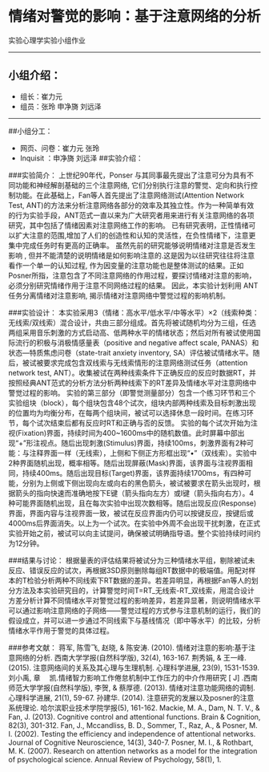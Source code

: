 # 情绪对警觉的影响：基于注意网络的分析

实验心理学实验小组作业
***
## 小组介绍：

- 组长：崔力元
- 组员：张玲 申净旖 刘远泽
***
##小组分工：

- 网页、问卷：崔力元 张玲
- Inquisit ：申净旖 刘远泽
##实验介绍：

###实验简介：
上世纪90年代，Ponser 与其同事最先提出了注意可分为具有不同功能和神经解剖基础的三个注意网络, 它们分别执行注意的警觉、定向和执行控制功能。在此基础上，Fan等人首先提出了注意网络测试(Attention Network Test, ANT)的方法来分析注意网络各部分的效率及其独立性。作为一种简单有效的行为实验手段，ANT范式一直以来为广大研究者用来进行有关注意网络的各项研究，其中包括了情绪因素对注意网络工作的影响。
已有研究表明，正性情绪可以扩大注意的范围,增加了人们的创造性和认知的灵活性，在负性情绪下，注意更集中完成任务时有更高的正确率。
虽然先前的研究能够说明情绪对注意是否发生影响 , 但并不能清楚的说明情绪是如何影响注意的.这是因为以往研究往往将注意看作一个单一的认知过程, 作为因变量的注意功能也是整体测试的结果。正如Posner所指，注意包含了不同注意网络的作用过程，要探讨情绪对注意的影响，必须分别研究情绪作用于注意不同网络过程的结果。
因此，本实验计划利用 ANT 任务分离情绪对注意影响, 揭示情绪对注意网络中警觉过程的影响机制。

###实验设计：
本实验采用3（情绪：高水平/低水平/中等水平）×2（线索种类：无线索/双线索）混合设计，共由三部分组成。首先将被试随机均分为三组，任选两组采用音乐刺激的方式启动高、低两种水平的情绪状态；然后对所有被试使用国际流行的积极与消极情感量表（positive and negative affect scale, PANAS）和状态—特质焦虑问卷（state-trait anxiety inventory, SA）评估被试情绪水平。随后，被试被要求完成包含双线索与无线索情形的注意网络测试任务（attention network test, ANT）。收集被试在两种线索条件下正确反应的反应时数据RT，并按照经典ANT范式的分析方法分析两种线索下的RT差异及情绪水平对注意网络中警觉过程的影响。
实验的第三部分（即警觉测量部分）包含一个练习环节和三个实验组块（block），每个组块包含48个试次，组块内部两种线索及目标刺激出现的位置均为均衡分布，在每两个组块间，被试可以选择休息一段时间。在练习环节，每个试次结束后都有反应时RT和正确与否的反馈。
实验的每个试次开始为注视(Fixation)界面，持续时间为400~1600ms中的随机数值。此时屏幕中部出现“+”形注视点。随后出现刺激(Stimulus)界面，持续100ms，刺激界面有2种可能：与注释界面一样（无线索），上侧和下侧正方形框出现“•”（双线索）。实验中2种界面随机出现，概率相等。随后出现屏蔽(Mask)界面，该界面与注视界面相同，持续400ms。随后出现目标(Target)界面，该界面持续1700ms，有四种可能，分别为上侧或下侧出现向左或向右的黑色箭头，被试被要求在箭头出现时，根据箭头的指向快速而准确地按下E键（箭头指向左方）或I键（箭头指向右方）。4种可能界面随机出现，且在每次实验中出现次数相等。随后出现反应(Response)界面，界面内容与注视界面一致，被试在反应界面内仍可以按键反应，按键后或4000ms后界面消失。以上为一个试次。在实验中外周不会出现干扰刺激，在正式实验开始之前，被试可以向主试提问，确保被试明确指导语。整个实验持续时间约为12分钟。

###结果与讨论：
根据量表的评估结果将被试分为三种情绪水平组，剔除被试未反应、错误反应的试次，再根据3SD原则删除每组RT数据中的极端值。用配对样本的T检验分析两种不同线索下RT数据的差异。若差异明显，再根据Fan等人的划分方法及本实验研究目的，计算警觉时间T=RT_无线索-RT_双线索，用混合设计方差分析计算不同情绪水平对警觉过程的影响差异，若差异显著，则说明情绪水平可以通过影响注意网络的子网络——警觉过程的方式参与注意机制的运行，我们的假设成立，并可以进一步通过不同线索下与基线情况（即中等水平）的比较，分析情绪水平作用于警觉的具体过程。

###参考文献：
蒋军, 陈雪飞, 赵晓, & 陈安涛. (2010). 情绪对注意的影响:基于注意网络的分析. 西南大学学报(自然科学版), 32(4), 163-167.
荆秀娟, & 王一峰. (2015). 注意网络间的关系及其心理与生理机制. 心理科学进展, 23(9), 1531-1539.
刘小禹, 章　 凯.情绪智力影响工作倦怠机制中工作压力的中介作用研究 [ J] .西南师范大学学报(自然科学版),
李贺, & 蔡厚德. (2013). 情绪对注意功能网络的调制. 心理科学进展, 21(1), 59-67.
孙建华. (2014). 注意研究的发展以及posner的注意系统理论. 哈尔滨职业技术学院学报(5), 161-162.
Mackie, M. A., Dam, N. T. V., & Fan, J. (2013). Cognitive control and attentional functions. Brain & Cognition, 82(3), 301-312.
Fan, J., Mccandliss, B. D., Sommer, T., Raz, A., & Posner, M. I. (2002). Testing the efficiency and independence of attentional networks. Journal of Cognitive Neuroscience, 14(3), 340-7.
Posner, M. I., & Rothbart, M. K. (2007). Research on attention networks as a model for the integration of psychological science. Annual Review of Psychology, 58(1), 1.
